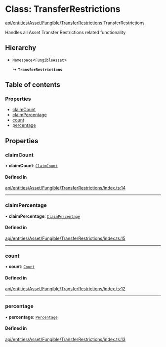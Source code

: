 # Class: TransferRestrictions

[api/entities/Asset/Fungible/TransferRestrictions](../wiki/api.entities.Asset.Fungible.TransferRestrictions).TransferRestrictions

Handles all Asset Transfer Restrictions related functionality

## Hierarchy

- `Namespace`\<[`FungibleAsset`](../wiki/api.entities.Asset.Fungible.FungibleAsset)\>

  ↳ **`TransferRestrictions`**

## Table of contents

### Properties

- [claimCount](../wiki/api.entities.Asset.Fungible.TransferRestrictions.TransferRestrictions#claimcount)
- [claimPercentage](../wiki/api.entities.Asset.Fungible.TransferRestrictions.TransferRestrictions#claimpercentage)
- [count](../wiki/api.entities.Asset.Fungible.TransferRestrictions.TransferRestrictions#count)
- [percentage](../wiki/api.entities.Asset.Fungible.TransferRestrictions.TransferRestrictions#percentage)

## Properties

### claimCount

• **claimCount**: [`ClaimCount`](../wiki/api.entities.Asset.Fungible.TransferRestrictions.ClaimCount.ClaimCount)

#### Defined in

[api/entities/Asset/Fungible/TransferRestrictions/index.ts:14](https://github.com/PolymeshAssociation/polymesh-sdk/blob/88db4a91/src/api/entities/Asset/Fungible/TransferRestrictions/index.ts#L14)

___

### claimPercentage

• **claimPercentage**: [`ClaimPercentage`](../wiki/api.entities.Asset.Fungible.TransferRestrictions.ClaimPercentage.ClaimPercentage)

#### Defined in

[api/entities/Asset/Fungible/TransferRestrictions/index.ts:15](https://github.com/PolymeshAssociation/polymesh-sdk/blob/88db4a91/src/api/entities/Asset/Fungible/TransferRestrictions/index.ts#L15)

___

### count

• **count**: [`Count`](../wiki/api.entities.Asset.Fungible.TransferRestrictions.Count.Count)

#### Defined in

[api/entities/Asset/Fungible/TransferRestrictions/index.ts:12](https://github.com/PolymeshAssociation/polymesh-sdk/blob/88db4a91/src/api/entities/Asset/Fungible/TransferRestrictions/index.ts#L12)

___

### percentage

• **percentage**: [`Percentage`](../wiki/api.entities.Asset.Fungible.TransferRestrictions.Percentage.Percentage)

#### Defined in

[api/entities/Asset/Fungible/TransferRestrictions/index.ts:13](https://github.com/PolymeshAssociation/polymesh-sdk/blob/88db4a91/src/api/entities/Asset/Fungible/TransferRestrictions/index.ts#L13)
